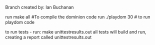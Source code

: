 Branch created by: Ian Buchanan

run make all #To compile the dominion code
run ./playdom 30 # to run playdom code

to run tests - run:
make unittestresults.out
all tests will build and run, creating a report called unittestresults.out

